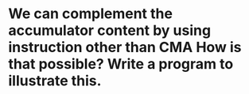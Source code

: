 # We can complement the accumulator content by using instruction other than CMA How is that possible? Write a program to illustrate this.
